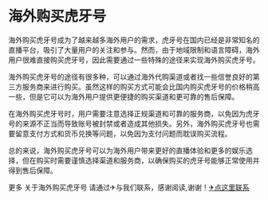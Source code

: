 # 海外购买虎牙号

海外购买虎牙号成为了越来越多海外用户的需求，虎牙号在国内已经是非常知名的直播平台，吸引了大量用户的关注和参与。然而，由于地域限制和语言障碍，海外用户很难直接购买虎牙号，因此需要通过一些特殊的途径来实现海外购买虎牙号。

海外购买虎牙号的途径有很多种，可以通过海外代购渠道或者找一些信誉良好的第三方服务商来进行购买。虽然这样的购买方式可能会比国内购买虎牙号的价格稍高一些，但是它可以为海外用户提供更便捷的购买渠道和更可靠的售后保障。

在海外购买虎牙号时，用户需要注意选择正规渠道和可靠的服务商，以免因为虎牙号的来源不正当而导致账号被封禁或者造成其他损失。另外，海外购买虎牙号也需要留意支付方式和货币兑换等问题，以免因为支付问题而耽误购买流程。

总的来说，海外购买虎牙号可以为海外用户带来更好的直播体验和更多的娱乐选择，但在购买时需要谨慎选择渠道和服务商，以确保购买的虎牙号能够正常使用并得到售后保障。

更多 关于海外购买虎牙号 请通过✈与我们联系，感谢阅读,谢谢！[✈点这里联系](https://lm.k02.cc)